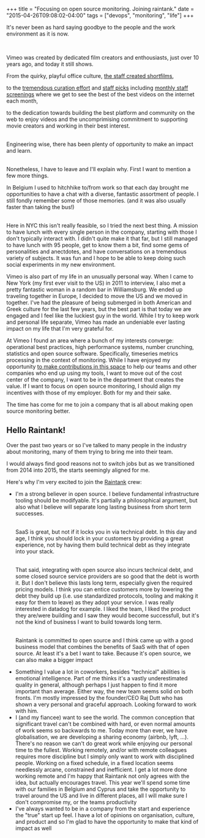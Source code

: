 +++
title = "Focusing on open source monitoring.  Joining raintank."
date = "2015-04-26T09:08:02-04:00"
tags = ["devops", "monitoring", "life"]
+++
<p>

It's never been as hard saying goodbye to the people and the work environment as it is now.

<br/>

Vimeo was created by dedicated film creators and enthousiasts, just over 10 years ago, and today it still shows.

From the quirky, playful office culture, <a href="https://vimeo.com/staff">the staff created shortfilms</a>,

to the <a href="https://vimeo.com/categories">tremendous curation effort</a> and <a href="https://vimeo.com/channels/staffpicks/videos">staff picks</a> including <a href="http://websta.me/p/797128421285501516_12986477">monthly staff screenings</a> where we get to see the best of the best videos on the internet each month,

to the dedication towards building the best platform and community on the web to enjoy videos and the uncomprimising commitment to supporting movie creators and working in their best interest.

<br/>Engineering wise, there has been plenty of opportunity to make an impact and learn.

<br/>Nonetheless, I have to leave and I'll explain why.  First I want to mention a few more things.

</p>



<p>

In Belgium I used to hitchhike to/from work so that each day brought me opportunities to have a chat with a diverse, fantastic assortment of people.  I still fondly remember some of those memories. (and it was also usually faster than taking the bus!)

<br/>Here in NYC this isn't really feasible, so I tried the next best thing.  A mission to have lunch with every single person in the company, starting with those I don't typically interact with.  I didn't quite make it that far, but I still managed to have lunch with 95 people, get to know them a bit, find some gems of personalities and anectdotes, and have conversations on a tremendous variety of subjects.  It was fun and I hope to be able to keep doing such social experiments in my new environment.



</p>

<p>

Vimeo is also part of my life in an unusually personal way.  When I came to New York (my first ever visit to the US) in 2011 to interview, I also met a pretty fantastic woman in a random bar in Williamsburg. We ended up traveling together in Europe, I decided to move the US and we moved in together.  I've had the pleasure of being submerged in both American and Greek culture for the last few years, but the best part is that today we are engaged and I feel like the luckiest guy in the world.  While I try to keep work and personal life separate, Vimeo has made an undeniable ever lasting impact on my life that I'm very grateful for.

</p>

<p>

At Vimeo I found an area where a bunch of my interests converge: operational best practices, high performance systems, number crunching, statistics and open source software.  Specifically, timeseries metrics processing in the context of monitoring.  While I have enjoyed my opportunity <a href="/tag/monitoring/">to make contributions in this space</a> to help our teams and other companies who end up using my tools, I want to move out of the cost center of the company, I want to be in the department that creates the value.  If I want to focus on open source monitoring, I should align my incentives with those of my employer.  Both for my and their sake.

The time has come for me to join a company that is all about making open source monitoring better.

</p>

<h2>Hello Raintank!</h2>

Over the past two years or so I've talked to many people in the industry about monitoring, many of them trying to bring me into their team.

I would always find good reasons not to switch jobs but as we transitioned from 2014 into 2015, the starts seemingly aligned for me.

Here's why I'm very excited to join the <a href="http://www.raintank.io/">Raintank</a> crew:

<ul>

<li>I'm a strong believer in open source.  I believe fundamental infrastructure tooling should be modifyable.  It's partially a philosophical argument, but also what I believe will separate long lasting business from short term successes. 

<br/>SaaS is great, but not if it locks you in via technical debt.  In this day and age, I think you should lock in your customers by providing a great experience, not by having them build technical debt as they integrate into your stack.

<br/>That said, integrating with open source also incurs technical debt, and some closed source service providers are so good that the debt is worth it.  But I don't believe this lasts long term, especially given the required pricing models.  I think you can entice customers more by lowering the debt they build up (i.e. use standardized protocols, tooling and making it easy for them to leave) as they adopt your service.  I was really interested in datadog for example.  I liked the team, I liked the product they are/were building and I saw they would become successfull, but it's not the kind of business I want to build towards long term.

<br/>Raintank is committed to open source and I think came up with a good business model that combines the benefits of SaaS with that of open source.  At least it's a bet I want to take.  Because it's open source, we can also make a bigger impact</li>

<li>Something I value a lot in coworkers, besides "technical" abilities is emotional intelligence.  Part of me thinks it's a vastly underestimated quality in general, although perhaps I just happen to find it more important than average.  Either way, the new team seems solid on both fronts.  I'm mostly impressed by the founder/CEO Raj Dutt who has shown a very personal and graceful approach.  Looking forward to work with him.

<li>I (and my fiancee) want to see the world. The common conception that significant travel can't be combined with hard, or even normal amounts of work seems so backwards to me.  Today more than ever, we have globalisation, we are developing a sharing economy (airbnb, lyft, ...).  There's no reason we can't do great work while enjoying our personal time to the fullest.  Working remotely, and/or with remote colleagues requires more discipline but I simply only want to work with disciplined people.  Working on a fixed schedule, in a fixed location seems needlessly arcane, constrained and inefficient.  I get a lot more done working remote and I'm happy that Raintank not only agrees with the idea, but actually encourages travel.  This year we'll spend some time with our families in Belgium and Cyprus and take the opportunity to travel around the US and live in different places, all I will make sure I don't compromise my, or the teams productivity</li>

<li>I've always wanted to be in a company from the start and experience the "true" start up feel.  I have a lot of opinions on organisation, culture, and product and so I'm glad to have the opportunity to make that kind of impact as well</li>



</ul>



<!--

nyc skin issues

alternative funding? crowd etc





https://vimeo.com/blog/post:702

grown as backend engineer, carbon-relay-ng most fun





my various projects

contributor to graphite, influxdb, bosun, diamond, statsd, graphite-api,

https://github.com/brutasse/graphite-api

https://github.com/Dieterbe/timeserieswidget

https://github.com/Dieterbe/profile-process

http://vimeo.github.io/graph-explorer/

https://github.com/vimeo/graphite-influxdb

https://github.com/vimeo/carbon-tagger

https://github.com/vimeo/statsdaemon

https://github.com/vimeo/graphite-api-influxdb-docker

https://github.com/vimeo/whisper-to-influxdb

https://github.com/vimeo/smoketcp

https://github.com/vimeo/timeserieswidget

https://github.com/vimeo/simple-black-box

https://groups.google.com/forum/#!forum/it-telemetry



https://github.com/python-diamond

https://github.com/bosun-monitor



https://github.com/Dieterbe/anthracite

https://github.com/Dieterbe/influx-cli



https://github.com/graphite-ng/graphite-ng

https://github.com/graphite-ng/carbon-relay-ng

http://metrics20.org/

humbled by big players who saw my work and invited me to work with them

basically 2 big camps.





it seems like every week a monitoring startup launches somewhere.  There is, and will be, more and more competition.  It's almost ludicrous to start or join a new one.

-->
